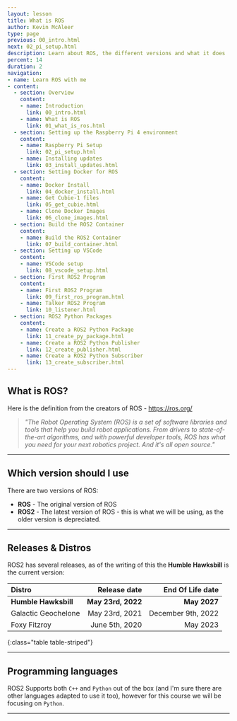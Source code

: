 ```yaml
---
layout: lesson
title: What is ROS
author: Kevin McAleer
type: page
previous: 00_intro.html
next: 02_pi_setup.html
description: Learn about ROS, the different versions and what it does
percent: 14
duration: 2
navigation:
- name: Learn ROS with me
- content:
  - section: Overview
    content:
    - name: Introduction
      link: 00_intro.html
    - name: What is ROS
      link: 01_what_is_ros.html
  - section: Setting up the Raspberry Pi 4 environment
    content:
    - name: Raspberry Pi Setup
      link: 02_pi_setup.html
    - name: Installing updates
      link: 03_install_updates.html
  - section: Setting Docker for ROS
    content:
    - name: Docker Install
      link: 04_docker_install.html
    - name: Get Cubie-1 files
      link: 05_get_cubie.html
    - name: Clone Docker Images
      link: 06_clone_images.html
  - section: Build the ROS2 Container
    content:
    - name: Build the ROS2 Container
      link: 07_build_container.html
  - section: Setting up VSCode
    content:
    - name: VSCode setup
      link: 08_vscode_setup.html
  - section: First ROS2 Program
    content:
    - name: First ROS2 Program
      link: 09_first_ros_program.html
    - name: Talker ROS2 Program
      link: 10_listener.html
  - section: ROS2 Python Packages
    content:
    - name: Create a ROS2 Python Package
      link: 11_create_py_package.html
    - name: Create a ROS2 Python Publisher
      link: 12_create_publisher.html
    - name: Create a ROS2 Python Subscriber
      link: 13_create_subscriber.html
---
```



## What is ROS?

Here is the definition from the creators of ROS - <https://ros.org/>

> *"The Robot Operating System (ROS) is a set of software libraries and tools that help you build robot applications. From drivers to state-of-the-art algorithms, and with powerful developer tools, ROS has what you need for your next robotics project. And it's all open source."*

---

## Which version should I use

There are two versions of ROS:

* **ROS** - The original version of ROS
* **ROS2** - The latest version of ROS - this is what we will be using, as the older version is depreciated.

---

## Releases & Distros

ROS2 has several releases, as of the writing of this the **Humble Hawksbill** is the current version:

Distro               |       Release date |   End Of Life date
:--------------------|-------------------:|------------------:
**Humble Hawksbill** | **May 23rd, 2022** |       **May 2027**
Galactic Geochelone  |     May 23rd, 2021 | December 9th, 2022
Foxy Fitzroy         |     June 5th, 2020 |           May 2023
{:class="table table-striped"}

---

## Programming languages

ROS2 Supports both `C++` and `Python` out of the box (and I'm sure there are other languages adapted to use it too), however for this course we will be focusing on `Python`.

---
